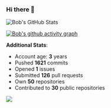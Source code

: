 ### Hi there 👋

![Bob's GitHub Stats](https://github-readme-stats.vercel.app/api?username=Bobthesoftwaredeveloper&show_icons=true&count_private=true&theme=react&hide=stars,prs,issues,contribs)

[![Bob's github activity graph](https://activity-graph.herokuapp.com/graph?username=BobTheSoftwareDeveloper&theme=react-dark)](https://github.com/ashutosh00710/github-readme-activity-graph)

**Additional Stats**:
- Account age: **3** years
- Pushed **1621** commits
- Opened **1** issues
- Submitted **126** pull requests
- Own **50** repositories
- Contributed to **30** public repositories

![](https://komarev.com/ghpvc/?username=BobTheSoftwareDeveloper)
